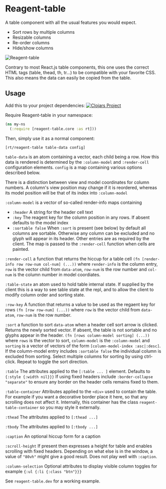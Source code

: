 Reagent-table
=========

A table component with all the usual features you would expect.

- Sort rows by multiple columns
- Resizable columns
- Re-order columns
- Hide/show columns


<img src="https://raw.githubusercontent.com/Frozenlock/reagent-table/master/reagent-table.gif"
	alt="Reagent-table"/>


Contrary to most React.js table components, this one uses the correct
HTML tags (table, thead, th, tr...) to be compatible with your
favorite CSS. This also means the data can easily be copied from the
table.



## Usage

Add this to your project dependencies:
[![Clojars Project](http://clojars.org/org.clojars.frozenlock/reagent-table/latest-version.svg)](http://clojars.org/org.clojars.frozenlock/reagent-table)

Require Reagent-table in your namespace:
```clj
(ns my-ns
  (:require [reagent-table.core :as rt]))
```

Then, simply use it as a normal component:
```clj
[rt/reagent-table table-data config]
```

`table-data` is an atom containing a vector, each child being a row. How this data is rendered is determined by
the `:column-model` and `:render-cell` configuration elements. `config` is a map containing various
options described below.

There is a distinction between view and model coordinates for
column numbers. A column's view position may change if it is
reordered, whereas its model position will be that of its index
into `:column-model`

`:column-model` is a vector of so-called render-info maps containing
- `:header` A string for the header cell text
- `:key` The reagent key for the column position in any rows. If
absent defaults to the model index
- `:sortable false` When `:sort` is present (see below) by default all
columns are sortable. Otherwise any column can be excluded and no
glyph will appear in its header.
Other entries are as required by the client. The map is passed to
the `:render-cell` function when cells are painted.

`:render-cell` a function that returns the hiccup for a table cell
`(fn [render-info row row-num col-num] (...))`
where `render-info` is the column entry, `row` is the vector child from
`data-atom`, `row-num` is the row number and `col-num` is the column number
in model coordiates.

`:table-state` an atom used to hold table internal state. If supplied by
the client this is a way to see table state at the repl, and to allow the
client to modify column order and sorting state.

`:row-key` A function that returns a value to be used as the regaent key
for rows
`(fn [row row-num] (...))`
where `row` is the vector child from `data-atom`, `row-num` is the row number.

`:sort` a function to sort `data-atom` when a header cell sort arrow is clicked.
Returns the newly sorted vector. If absent, the table is not sortable and no
glyphs appear in the header.
`(fn [rows column-model sorting] (...))`
where `rows` is the vector to sort, `column-model` is the `:column-model` and `sorting`
is a vector of vectors of the form `[column-model-index :asc|:desc]`. If the
column-model entry includes `:sortable false` the individual column is excluded
from sorting. Select multiple columns for sorting by using ctrl-click. Repeat
to toggle the sort direction.

`:table` The attributes applied to the `[:table ... ]` element. Defaults
to `{:style {:width nil}}}` If using fixed headers include `:border-collapse "separate"`
to ensure any border on the header cells remains fixed to them.

`:table-container` Attributes applied to the `<div>` used to contain the table. For example
if you want a decorative border place it here, so that any scrolling does not affect it.
Internally, this container has the class `reagent-table-container` so you may style it
externally.

`:thead` The attributes applied to `[:thead ...]`

`:tbody` The attributes applied to `[:tbody ...]`

`:caption` An optional hiccup form for a caption

`:scroll-height` If present then expresses a height for table and enables
scrolling with fixed headers. Depending on what else is in the window, a
value of `"80vh"` might give a good result. Does not play well with `:caption`.

`:column-selection` Optional attributes to display visible column toggles
for example `{:ul {:li {:class "btn"}}}`

See `reagent-table.dev` for a working example.

